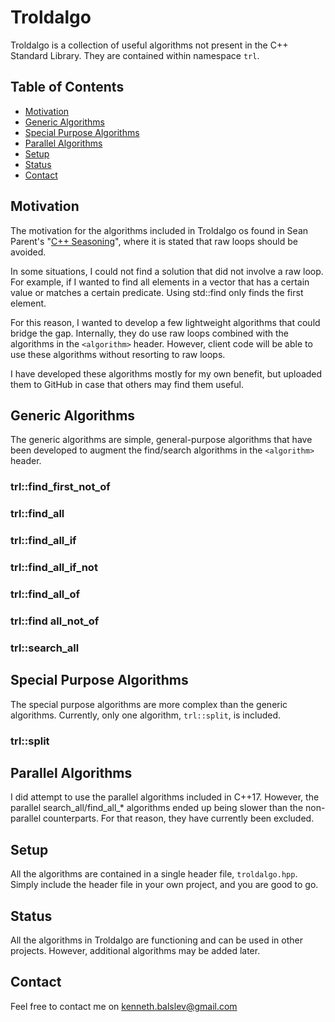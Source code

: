 # Troldalgo
Troldalgo is a collection of useful algorithms not present in the C++ Standard Library. They are contained within namespace `trl`.

## Table of Contents
* [Motivation](#Motivation)
* [Generic Algorithms](#Generic-Algorithms)
* [Special Purpose Algorithms](#Special-Purpose-Algorithms)
* [Parallel Algorithms](#Parallel-Algorithms)
* [Setup](#Setup)
* [Status](#Status)
* [Contact](#Contact)

## Motivation
The motivation for the algorithms included in Troldalgo os found in Sean Parent's "[C++ Seasoning](https://youtu.be/W2tWOdzgXHA)", where it is stated that raw loops should be avoided. 

In some situations, I could not find a solution that did not involve a raw loop. For example, if I wanted to find all elements in a vector that has a certain value or matches a certain predicate. Using std::find only finds the first element. 

For this reason, I wanted to develop a few lightweight algorithms that could bridge the gap. Internally, they do use raw loops combined with the algorithms in the `<algorithm>` header. However, client code will be able to use these algorithms without resorting to raw loops.

I have developed these algorithms mostly for my own benefit, but uploaded them to GitHub in case that others may find them useful.

## Generic Algorithms
The generic algorithms are simple, general-purpose algorithms that have been developed to augment the find/search algorithms in the `<algorithm>` header.

### trl::find_first_not_of

### trl::find_all

### trl::find_all_if

### trl::find_all_if_not

### trl::find_all_of

### trl::find all_not_of

### trl::search_all


## Special Purpose Algorithms
The special purpose algorithms are more complex than the generic algorithms. Currently, only one algorithm, `trl::split`, is included.

### trl::split


## Parallel Algorithms
I did attempt to use the parallel algorithms included in C++17. However, the parallel search_all/find_all_* algorithms ended up being slower than the non-parallel counterparts. For that reason, they have currently been excluded.

## Setup
All the algorithms are contained in a single header file, `troldalgo.hpp`. Simply include the header file in your own project, and you are good to go.

## Status
All the algorithms in Troldalgo are functioning and can be used in other projects. However, additional algorithms may be added later.

## Contact
Feel free to contact me on [kenneth.balslev@gmail.com](mailto:kenneth.balslev@gmail.com)


